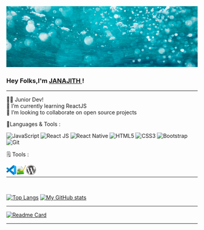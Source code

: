 <img src="https://raw.githubusercontent.com/Code-Theft/Code-Theft/master/assests/banner.jpg">



### Hey Folks,I'm <a href="">JANAJITH </a> !

-------

 🧑‍💻 Junior Dev! <br/>
 🌱 I’m currently learning ReactJS <br/>
 👯 I’m looking to collaborate on open source  projects <br/>
 

🔭Languages & Tools :<br>

![JavaScript](https://img.shields.io/badge/-JavaScript-black?style=flat-square&logo=javascript)
![React JS](https://img.shields.io/badge/-React-black?style=flat-square&logo=react)
![React Native](https://img.shields.io/badge/React_Native-20232A?style=for-the-badge&logo=react&logoColor=61DAFB)
![HTML5](https://img.shields.io/badge/-HTML5-E34F26?style=flat-square&logo=html5&logoColor=white)
![CSS3](https://img.shields.io/badge/-CSS3-1572B6?style=flat-square&logo=css3)
![Bootstrap](https://img.shields.io/badge/-Bootstrap-563D7C?style=flat-square&logo=bootstrap)
![Git](https://img.shields.io/badge/-Git-black?style=flat-square&logo=git)


🗒️ Tools : <br>

<img align="left" alt="Visual Studio Code" width="26px" src="https://raw.githubusercontent.com/github/explore/80688e429a7d4ef2fca1e82350fe8e3517d3494d/topics/visual-studio-code/visual-studio-code.png" />
<img align="left" alt="Notepad ++" width="26px" src="https://raw.githubusercontent.com/Code-theft/Code-theft/master/assests/npp.png" />
<img align="left" alt="Visual Studio Code" width="26px" src="https://github.com/github/explore/blob/5e84748ee7a59fe23b2bb4807bb82bde9b792cf2/topics/wordpress/wordpress.png" />
<br/>

-------
<br>

[![Top Langs](https://github-readme-stats.vercel.app/api/top-langs/?username=Code-Theft&show_icons=true&theme=dark)](https://github.com/anuraghazra/github-readme-stats)
[![My GitHub stats](https://github-readme-stats.vercel.app/api?username=Code-Theft&show_icons=true&theme=merko)](https://github.com/anuraghazra/github-readme-stats)

-------


[![Readme Card](https://github-readme-stats.vercel.app/api/pin/?username=Code-Theft&repo=Captcha-Generator-using-PHP-GD&theme=vue)](https://github.com/anuraghazra/github-readme-stats)
<!-- [![Readme Card](https://github-readme-stats.vercel.app/api/pin/?username=Code-Theft&repo=FirebaseDatabase-to-HTML-Page&theme=vue)](https://github.com/anuraghazra/github-readme-stats) -->

-------
<!-- 
 #️⃣ Follow me : <br>

<a href="" ><img align="left" width="26px" src="https://www.flaticon.com/svg/vstatic/svg/1383/1383329.svg?token=exp=1617286558~hmac=4cfeccf59d20057971eedc73c32f3e33"/></a>
<a href="" ><img align="left" width="26px" src="https://image.flaticon.com/icons/png/128/1077/1077042.png"/></a>
<a href="" ><img align="left" width="26px" src="https://www.flaticon.com/svg/vstatic/svg/747/747374.svg?token=exp=1617286735~hmac=c8cb620ca01a4de5f58c44ed029d9abf"/></a>
<a href="" ><img align="left" width="26px" src="https://image.flaticon.com/icons/png/128/466/466963.png"/></a>
<br>
 -->


